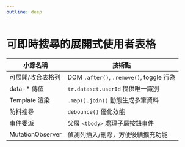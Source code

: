 ```yaml
---
outline: deep
---
```


# 可即時搜尋的展開式使用者表格

| 小節名稱             | 技術點                                    |
| ---------------- | -------------------------------------- |
| 可展開/收合表格列        | DOM `.after()`, `.remove()`, toggle 行為 |
| data-\* 傳值       | `tr.dataset.userId` 提供唯一識別             |
| Template 渲染      | `.map().join()` 動態生成多筆資料               |
| 防抖搜尋             | `debounce()` 優化效能                      |
| 事件委派             | 父層 `<tbody>` 處理子層按鈕事件                  |
| MutationObserver | 偵測列插入/刪除，方便後續擴充功能   |
